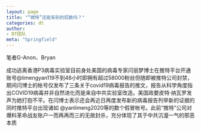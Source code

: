 ```yaml
---
layout: page
title: "“微特”还能有别的招数吗？"
categories: dt
author:
- DT团队
meta: "Springfield"
---
```


笔者G-Anon、Bryan

成功逃离香港P3病毒实验室目前身处美国的病毒专家闫丽梦博士在推特平台开通账号@limengyan119不到48小时即拥有超过58000粉丝但随即被推特公司封禁，期间闫博士的帐号仅发布了三条关于covid19病毒报告的推文，报告从科学角度指出COVID19病毒并非自然进化而是来自中共实验室改造。美国政要皮特·纳瓦罗发声为她打抱不平。在闫博士表示还会再近日再度发布新的病毒报告列举新的证据的同时推特平台出现诸如 @yanlimeng2020等的数个假冒帐号。此前“推特”公司对爆料革命战友账户一而再再而三的无故封杀，充分体现了其于中共沆瀣一气的邪恶本质
